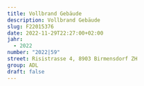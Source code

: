 ```yaml
---
title: Vollbrand Gebäude
description: Vollbrand Gebäude
slug: F22015376
date: 2022-11-29T22:27:00+02:00
jahr:
  - 2022
number: "2022|59"
street: Risistrasse 4, 8903 Birmensdorf ZH
group: ADL
draft: false
---
```

